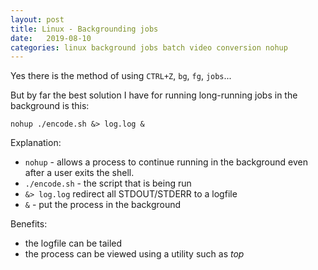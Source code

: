 ```yaml
---
layout: post
title: Linux - Backgrounding jobs
date:   2019-08-10
categories: linux background jobs batch video conversion nohup
---
```


Yes there is the method of using `CTRL+Z`, `bg`, `fg`, `jobs`...

But by far the best solution I have for running long-running jobs in the
background is this:
```
nohup ./encode.sh &> log.log &
```

Explanation:
- `nohup` - allows a process to continue running in the background even after a user
exits the shell.
- `./encode.sh` - the script that is being run
- `&> log.log` redirect all STDOUT/STDERR to a logfile
- `&` - put the process in the background

Benefits:
- the logfile can be tailed
- the process can be viewed using a utility such as _top_

